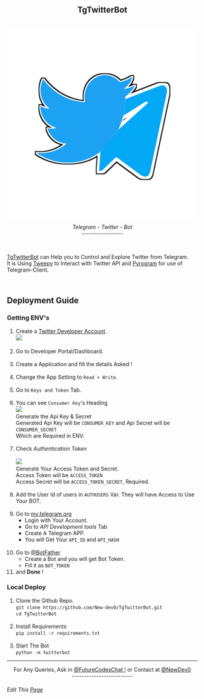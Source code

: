 <div align="center">
    <h2>TgTwitterBot</h2><br>
    <img src="../tgtwitterbot/20210418_004643.png" width="500"><br>
    <p><i>Telegram - Twitter - Bot</i>
        <br>-----------------
        <br></p>
</div>
<br>
<p><a href="https://github.com/New-dev0/TgTwitterBot">
TgTwitterBot</a> can Help you to Control and Explore Twitter from Telegram.<br> It is Using <a href="https://github.com/Tweepy/Tweepy">Tweepy</a> to Interact with Twitter API and <a href="https://github.com/pyrogram/pyrogram">Pyrogram</a> for use of Telegram-Client.
</p>
<br>
<h2>Deployment Guide</h2>
<h3>Getting ENV's</h3>
<ol>
    <li>Create a <a href="https://developer.twitter.com/en">Twitter Developer Account</a>.<br><img src="https://1000logos.net/wp-content/uploads/2017/06/logo-Twitter-500x180.png" width="600"><br></li><br>
    <li>Go to Developer Portal/Dashboard.</li><br>
    <li>Create a Application and fill the details Asked !</li><br>
    <li>Change the App Setting to <code>Read + Write</code>.</li><br>
    <li>Go to <code>Keys and Token</code> Tab.</li><br>
    <li>You can see <code>Consumer Key</code>'s Heading<br><img src="https://telegra.ph/file/53cd6e806af38801df381.jpg" width="600"><br> Generate the Api Key & Secret<br> Generated Api Key will be <code>CONSUMER_KEY</code> and Api Secret will be <code>CONSUMER_SECRET</code><br>Which
        are Required in ENV.
    </li><br>
    <li>Check <i>Authentication Token</i><br><br><img src="https://telegra.ph/file/bc7b4923f87f48e0c1be2.jpg" width="600"><br>Generate Your Access Token and Secret.<br> Access Token will be <code>ACCESS_TOKEN</code><br> Access Secret will be <code>ACCESS_TOKEN_SECRET</code>,
        Required.
    </li>
    <br>
    <li>Add the User Id of users in <code>AUTHUSERS</code> Var. They will have Access to Use Your BOT.</li>
    <br>
    <li>Go to <a href="https://my.telegram.org">my.telegram.org</a><br>
        <ul type="square">
            <li>Login with Your Account.</li>
            <li>Go to <i color="black">API Development tools</i> Tab</li>
            <li>Create A Telegram APP.</li>
            <li>You will Get Your <code>API_ID</code> and <code>API_HASH</code></li>
        </ul><br>
    </li>
    <li>Go to <a href="https://t.me/botfather">@BotFather</a>
        <ul type="circle">
            <li>Create a Bot and you will get Bot Token.</li>
            <li>Fill it as <code>BOT_TOKEN</code></li>
        </ul>
    </li>
    <li>and <b>Done</b> !</li>
</ol>

<h3>Local Deploy</h3>
<ol>
    <li>Clone the Github Repo.<br>
        <code>git clone https://github.com/New-dev0/TgTwitterBot.git<br>cd TgTwitterBot</code>
    </li><br>
    <li>Install Requirements<br><code>pip install -r requirements.txt</code></li><br>
    <li>Start The Bot<br><code>python -m twitterbot</code></li>
</ol>
<hr>
<p align="center">For Any Queries, Ask in <a href="https://t.me/FutureCodesChat">@FutureCodesChat !</a> or Contact at <a href="https://t.me/newdev0">@NewDev0
    </a><br>-------------------------
    <h6>Edit This <a href="https://github.com/New-dev0/New-dev0.github.io/blob/main/tgtwitterbot">Page</h6>
</p>
